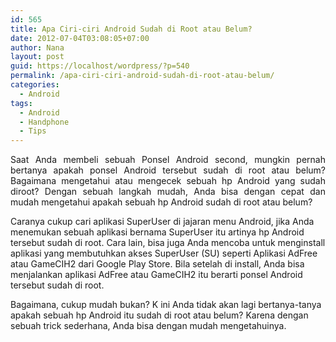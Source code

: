 ```yaml
---
id: 565
title: Apa Ciri-ciri Android Sudah di Root atau Belum?
date: 2012-07-04T03:08:05+07:00
author: Nana
layout: post
guid: https://localhost/wordpress/?p=540
permalink: /apa-ciri-ciri-android-sudah-di-root-atau-belum/
categories:
  - Android
tags:
  - Android
  - Handphone
  - Tips
---
```

<p style="text-align: justify;">
  Saat Anda membeli sebuah Ponsel Android second, mungkin pernah bertanya apakah ponsel Android tersebut sudah di root atau belum? Bagaimana mengetahui atau mengecek sebuah hp Android yang sudah diroot? Dengan sebuah langkah mudah, Anda bisa dengan cepat dan mudah mengetahui apakah sebuah hp Android sudah di root atau belum?
</p>

Caranya cukup cari aplikasi SuperUser di jajaran menu Android, jika Anda menemukan sebuah aplikasi bernama SuperUser itu artinya hp Android tersebut sudah di root. Cara lain, bisa juga Anda mencoba untuk menginstall aplikasi yang membutuhkan akses SuperUser (SU) seperti Aplikasi AdFree atau GameCIH2 dari Google Play Store. Bila setelah di install, Anda bisa menjalankan aplikasi AdFree atau GameCIH2 itu berarti ponsel Android tersebut sudah di root.

Bagaimana, cukup mudah bukan? K ini Anda tidak akan lagi bertanya-tanya apakah sebuah hp Android itu sudah di root atau belum? Karena dengan sebuah trick sederhana, Anda bisa dengan mudah mengetahuinya.